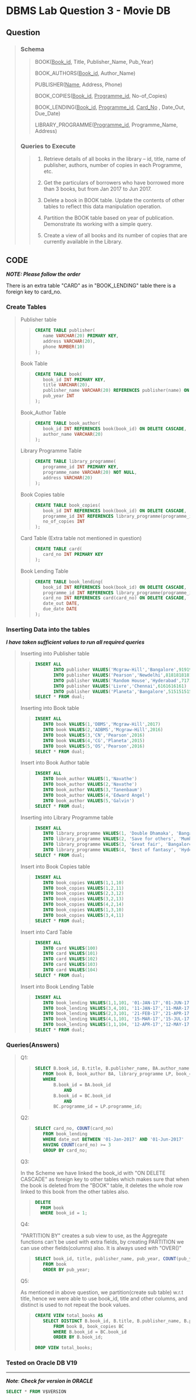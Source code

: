 # DBMS Lab Question 3 - Movie DB

## Question

> ### Schema
>
> > BOOK(<ins>Book_id</ins>, Title, Publisher_Name, Pub_Year)
> >
> > BOOK_AUTHORS(<ins>Book_id</ins>, Author_Name)
> >
> > PUBLISHER(<ins>Name</ins>, Address, Phone)
> >
> > BOOK_COPIES(<ins>Book_id</ins>, <ins>Programme_id</ins>, No-of_Copies)
> >
> > BOOK_LENDING(<ins>Book_id</ins>, <ins>Programme_id</ins>, <ins>Card_No</ins> , Date_Out, Due_Date)
> >
> > LIBRARY_PROGRAMME(<ins>Programme_id</ins>, Programme_Name, Address)
>
> ### Queries to Execute
>
> > 1. Retrieve details of all books in the library – id, title, name of publisher, authors, number of copies in each Programme, etc.
> >
> > 2. Get the particulars of borrowers who have borrowed more than 3 books, but from Jan 2017 to Jun 2017.
> >
> > 3. Delete a book in BOOK table. Update the contents of other tables to reflect this data manipulation operation.
> >
> > 4. Partition the BOOK table based on year of publication. Demonstrate its working with a simple query.
> >
> > 5. Create a view of all books and its number of copies that are currently available in the Library.

## CODE

**_NOTE: Please follow the order_**

There is an extra table "CARD" as in "BOOK_LENDING" table there is a foreign key to card_no.

### Create Tables

> Publisher table
>
> > ```sql
> > CREATE TABLE publisher(
> >    name VARCHAR(20) PRIMARY KEY,
> >    address VARCHAR(20),
> >    phone NUMBER(10)
> > );
> > ```
>
> Book Table
>
> > ```sql
> > CREATE TABLE book(
> >    book_id INT PRIMARY KEY,
> >    title VARCHAR(20),
> >    publisher_name VARCHAR(20) REFERENCES publisher(name) ON DELETE SET NULL,
> >    pub_year INT
> > );
> > ```
>
> Book_Author Table
>
> > ```sql
> > CREATE TABLE book_author(
> >    book_id INT REFERENCES book(book_id) ON DELETE CASCADE,
> >    author_name VARCHAR(20)
> > );
> > ```
>
> Library Programme Table
>
> > ```sql
> > CREATE TABLE library_programme(
> >    programme_id INT PRIMARY KEY,
> >    programme_name VARCHAR(20) NOT NULL,
> >    address VARCHAR(20)
> > );
> > ```
>
> Book Copies table
>
> > ```sql
> > CREATE TABLE book_copies(
> >    book_id INT REFERENCES book(book_id) ON DELETE CASCADE,
> >    programme_id INT REFERENCES library_programme(programme_id) ON DELETE SET NULL,
> >    no_of_copies INT
> > );
> > ```
>
> Card Table (Extra table not mentioned in question)
>
> > ```sql
> > CREATE TABLE card(
> >    card_no INT PRIMARY KEY
> > );
> > ```
>
> Book Lending Table
>
> > ```sql
> > CREATE TABLE book_lending(
> >    book_id INT REFERENCES book(book_id) ON DELETE CASCADE,
> >    programme_id INT REFERENCES library_programme(programme_id) ON DELETE SET NULL,
> >    card_no INT REFERENCES card(card_no) ON DELETE CASCADE,
> >    date_out DATE,
> >    due_date DATE
> > );
> > ```

### Inserting Data into the tables

**_I have taken sufficient values to run all required queries_**

> Inserting into Publisher table
>
> > ```sql
> > INSERT ALL
> >        INTO publisher VALUES('Mcgraw-Hill','Bangalore',9191919191)
> >        INTO publisher VALUES('Pearson','Newdelhi',8181818181)
> >        INTO publisher VALUES('Random House','Hyderabad',7171717171)
> >        INTO publisher VALUES('Livre','Chennai',6161616161)
> >        INTO publisher VALUES('Planeta','Bangalore',5151515151)
> > SELECT * FROM dual;
> > ```
>
> Inserting into Book table
>
> > ```sql
> > INSERT ALL
> >    INTO book VALUES(1,'DBMS','Mcgraw-Hill',2017)
> >    INTO book VALUES(2,'ADBMS','Mcgraw-Hill',2016)
> >    INTO book VALUES(3,'CN','Pearson',2016)
> >    INTO book VALUES(4,'CG','Planeta',2015)
> >    INTO book VALUES(5,'OS','Pearson',2016)
> > SELECT * FROM dual;
> > ```
>
> Insert into Book Author table
>
> > ```sql
> > INSERT ALL
> >    INTO book_author VALUES(1,'Navathe')
> >    INTO book_author VALUES(2,'Navathe')
> >    INTO book_author VALUES(3,'Tanenbaum')
> >    INTO book_author VALUES(4,'Edward Angel')
> >    INTO book_author VALUES(5,'Galvin')
> > SELECT * FROM dual;
> > ```
>
> Inserting into Library Programme table
>
> > ```sql
> > INSERT ALL
> >    INTO library_programme VALUES(1, 'Double Dhamaka', 'Bangalore')
> >    INTO library_programme VALUES(2, 'Save for others', 'Mumbai')
> >    INTO library_programme VALUES(3, 'Great fair', 'Bangalore')
> >    INTO library_programme VALUES(4, 'Best of fantasy', 'Hyderabad')
> > SELECT * FROM dual;
> > ```
>
> Insert into Book Copies table
>
> > ```sql
> > INSERT ALL
> >    INTO book_copies VALUES(1,1,10)
> >    INTO book_copies VALUES(1,2,11)
> >    INTO book_copies VALUES(2,3,12)
> >    INTO book_copies VALUES(3,2,13)
> >    INTO book_copies VALUES(4,2,14)
> >    INTO book_copies VALUES(1,3,10)
> >    INTO book_copies VALUES(3,4,11)
> > SELECT * FROM dual;
> > ```
>
> Insert into Card Table
>
> > ```sql
> > INSERT ALL
> >    INTO card VALUES(100)
> >    INTO card VALUES(101)
> >    INTO card VALUES(102)
> >    INTO card VALUES(103)
> >    INTO card VALUES(104)
> > SELECT * FROM dual;
> > ```
>
> Insert into Book Lending Table
>
> > ```sql
> > INSERT ALL
> >    INTO book_lending VALUES(1,1,101, '01-JAN-17','01-JUN-17')
> >    INTO book_lending VALUES(3,4,101, '11-JAN-17','11-MAR-17')
> >    INTO book_lending VALUES(2,3,101, '21-FEB-17','21-APR-17')
> >    INTO book_lending VALUES(4,1,101, '15-MAR-17','15-JUL-17')
> >    INTO book_lending VALUES(1,1,104, '12-APR-17','12-MAY-17')
> > SELECT * FROM dual;
> > ```

### Queries(Answers)

> Q1:
>
> > ```sql
> > SELECT B.book_id, B.title, B.publisher_name, BA.author_name, LP.programme_name, BC.no_of_copies
> >    FROM book B, book_author BA, library_programme LP, book_copies BC
> >    WHERE
> >        B.book_id = BA.book_id
> >            AND
> >        B.book_id = BC.book_id
> >            AND
> >        BC.programme_id = LP.programme_id;
> > ```
>
> Q2:
>
> > ```sql
> > SELECT card_no, COUNT(card_no)
> >    FROM book_lending
> >    WHERE date_out BETWEEN '01-Jan-2017' AND '01-Jun-2017'
> >    HAVING COUNT(card_no) >= 3
> >    GROUP BY card_no;
> > ```
>
> Q3:
>
> In the Scheme we have linked the book_id with "ON DELETE CASCADE" as foreign key to other tables which makes sure that when the book is deleted from the "BOOK" table, it deletes the whole row linked to this book from the other tables also.
>
> > ```sql
> > DELETE
> >   FROM book
> >   WHERE book_id = 1;
> > ```
>
> Q4:
>
> "PARTITION BY" creates a sub view to use, as the Aggregate functions can't be used with extra fields, by creating PARTITION we can use other fields(columns) also. It is always used with "OVER()"
>
> > ```sql
> > SELECT book_id, title, publisher_name, pub_year, COUNT(pub_year) OVER(PARTITION BY pub_year) YearCount
> >    FROM book
> >    ORDER BY pub_year;
> > ```
>
> Q5:
>
> As mentioned in above question, we partition(create sub table) w.r.t title, hence we were able to use book_id, title and other columns, and distinct is used to not repeat the book values.
>
> > ```sql
> > CREATE VIEW total_books AS
> >    SELECT DISTINCT B.book_id, B.title, B.publisher_name, B.pub_year, SUM(BC.no_of_copies) OVER(PARTITION BY B.title) TotalBooks
> >        FROM book B, book_copies BC
> >        WHERE B.book_id = BC.book_id
> >        ORDER BY B.book_id;
> >
> > DROP VIEW total_books;
> > ```

### Tested on Oracle DB V19

---

**_Note_**:
**_Check for version in ORACLE_**

```sql
SELECT * FROM V$VERSION
```

